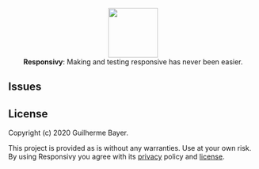 <p align="center">
  <img src="https://i.imgur.com/267DWxW.png" height="100" /><br/>
  <span><b>Responsivy</b>: <span>Making and testing responsive has never been easier.</span><br/>
</p>

## Issues

## License

Copyright (c) 2020 Guilherme Bayer.

This project is provided as is without any warranties. Use at your own risk.<br/>
By using Responsivy you agree with its [privacy](PRIVACY.md) policy and [license](LICENSE.md).
